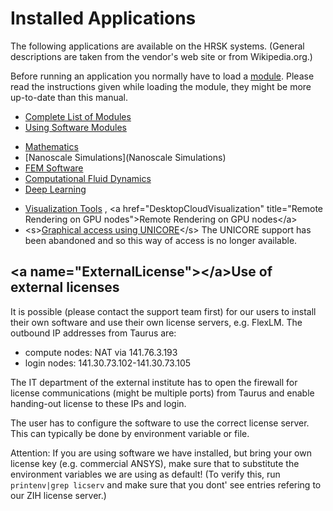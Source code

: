 # Installed Applications

The following applications are available on the HRSK systems. (General
descriptions are taken from the vendor's web site or from
Wikipedia.org.)

Before running an application you normally have to load a
[module](RuntimeEnvironment#Modules). Please read the instructions given
while loading the module, they might be more up-to-date than this
manual.

-   [Complete List of Modules](SoftwareModulesList)
-   [Using Software Modules](RuntimeEnvironment#Modules)

<!-- -->

-   [Mathematics](Mathematics)
-   [Nanoscale Simulations](Nanoscale Simulations)
-   [FEM Software](FEMSoftware)
-   [Computational Fluid Dynamics](CFD)
-   [Deep Learning](DeepLearning)

<!-- -->

-   [Visualization Tools](Visualization) , \<a
    href="DesktopCloudVisualization" title="Remote Rendering on GPU
    nodes">Remote Rendering on GPU nodes\</a>
-   \<s>[Graphical access using UNICORE](unicore_access)\</s> The
    UNICORE support has been abandoned and so this way of access is no
    longer available.

## \<a name="ExternalLicense">\</a>Use of external licenses

It is possible (please contact the support team first) for our users to
install their own software and use their own license servers, e.g.
FlexLM. The outbound IP addresses from Taurus are:

-   compute nodes: NAT via 141.76.3.193
-   login nodes: 141.30.73.102-141.30.73.105

The IT department of the external institute has to open the firewall for
license communications (might be multiple ports) from Taurus and enable
handing-out license to these IPs and login.

The user has to configure the software to use the correct license
server. This can typically be done by environment variable or file.

Attention: If you are using software we have installed, but bring your
own license key (e.g. commercial ANSYS), make sure that to substitute
the environment variables we are using as default! (To verify this, run
`printenv|grep licserv` and make sure that you dont' see entries
refering to our ZIH license server.)
